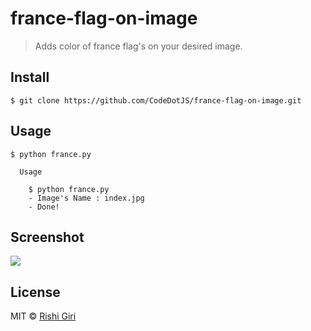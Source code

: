 # france-flag-on-image

> Adds color of france flag's on your desired image.

## Install

```
$ git clone https://github.com/CodeDotJS/france-flag-on-image.git
```

## Usage

```
$ python france.py

  Usage

    $ python france.py
    - Image's Name : index.jpg
    - Done!

```

## Screenshot

<img src="http://rishigiri.com/github/quora.png"></img>

## License

MIT © [Rishi Giri](http://rishigiri.com)
